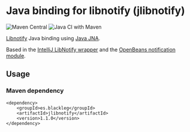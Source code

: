 # Java binding for libnotify (jlibnotify)

![Maven Central](https://img.shields.io/maven-central/v/es.blackleg/jlibnotify?style=flat-square)
![Java CI with Maven](https://github.com/hectorespert/jlibnotify/workflows/Java%20CI%20with%20Maven/badge.svg)

[Libnotify](https://developer.gnome.org/libnotify/) Java binding using [Java JNA](https://github.com/java-native-access/jna).

Based in the [IntelliJ LibNotify wrapper](https://github.com/JetBrains/intellij-community/blob/master/platform/platform-impl/src/com/intellij/ui/LibNotifyWrapper.java) and the [OpenBeans notification module](https://github.com/OpenBeans/OpenBeans/blob/master/pkgsrc-coolbeans/ide/files/platform/ro.emilianbold.notifications/src/ro/emilianbold/notifications/linux/jna/LibNotifyLibrary.java).

## Usage

### Maven dependency
```
<dependency>
    <groupId>es.blackleg</groupId>
    <artifactId>jlibnotify</artifactId>
    <version>1.1.0</version>
</dependency>
```



